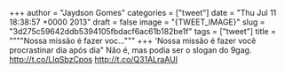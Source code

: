 
+++
author = "Jaydson Gomes"
categories = ["tweet"]
date = "Thu Jul 11 18:38:57 +0000 2013"
draft = false
image = "{TWEET_IMAGE}"
slug = "3d275c59642ddb5394105fbdacf6ac61b182be1f"
tags = ["tweet"]
title = """"Nossa missão é fazer voc..."""
+++
'Nossa missão é fazer você procrastinar dia após dia" Não é, mas podia ser o slogan do 9gag. http://t.co/LlqSbzCpos http://t.co/Q31ALraAUI
